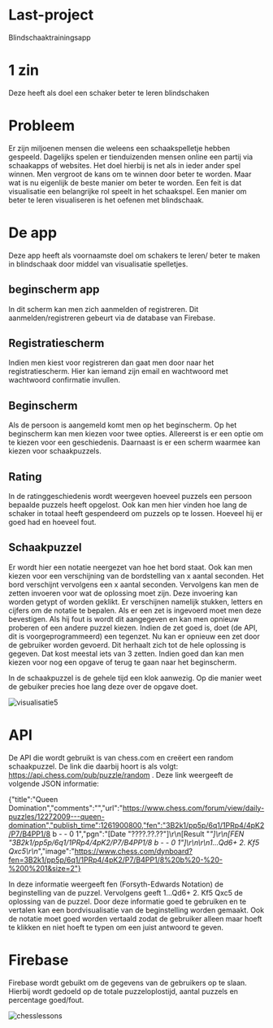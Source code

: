 # Last-project
Blindschaaktrainingsapp

# 1 zin
Deze heeft als doel een schaker beter te leren blindschaken

# Probleem
Er zijn miljoenen mensen die weleens een schaakspelletje hebben gespeeld. Dagelijks spelen er tienduizenden mensen online een partij via 
schaakapps of websites. Het doel hierbij is net als in ieder ander spel winnen.
Men vergroot de kans om te winnen door beter te worden. Maar wat is nu eigenlijk de beste manier om beter te worden. Een feit is dat visualisatie een belangrijke rol speelt in het schaakspel. Een manier om beter te leren visualiseren is het oefenen met blindschaak.

# De app
Deze app heeft als voornaamste doel om schakers te leren/ beter te maken in blindschaak door middel van visualisatie spelletjes.

## beginscherm app
In dit scherm kan men zich aanmelden of registreren. Dit aanmelden/registreren gebeurt via de database van Firebase.

## Registratiescherm
Indien men kiest voor registreren dan gaat men door naar het registratiescherm. Hier kan iemand zijn email en wachtwoord met wachtwoord confirmatie invullen.

## Beginscherm
Als de persoon is aangemeld komt men op het beginscherm. Op het beginscherm kan men kiezen voor twee opties. Allereerst is er een optie om te kiezen voor een geschiedenis. Daarnaast is er een scherm waarmee kan kiezen voor schaakpuzzels.

## Rating
In de ratinggeschiedenis wordt weergeven hoeveel puzzels een persoon bepaalde puzzels heeft opgelost. Ook kan men hier vinden hoe lang de schaker in totaal heeft gespendeerd om puzzels op te lossen. Hoeveel hij er goed had en hoeveel fout. 

## Schaakpuzzel
Er wordt hier een notatie neergezet van hoe het bord staat. Ook kan men kiezen voor een verschijning van de bordstelling van x aantal seconden. Het bord verschijnt vervolgens een x aantal seconden. Vervolgens kan men de zetten invoeren voor wat de oplossing moet zijn. Deze invoering kan worden getypt of worden geklikt. Er verschijnen namelijk stukken, letters en cijfers om de notatie te bepalen. Als er een zet is ingevoerd moet men deze bevestigen. Als hij fout is wordt dit aangegeven en kan men opnieuw proberen of een andere puzzel kiezen. Indien de zet goed is, doet (de API, dit is voorgeprogrammeerd) een tegenzet. Nu kan er opnieuw een zet door de gebruiker worden gevoerd. Dit herhaalt zich tot de hele oplossing is gegeven. Dat kost meestal iets van 3 zetten. Indien goed dan kan men kiezen voor nog een opgave of terug te gaan naar het beginscherm.

In de schaakpuzzel is de gehele tijd een klok aanwezig. Op die manier weet de gebuiker precies hoe lang deze over de opgave doet.

![visualisatie5](https://user-images.githubusercontent.com/36193067/41029638-71d1ca18-697c-11e8-9a43-be971ab85ce8.png)

# API
De API die wordt gebruikt is van chess.com en creëert een random schaakpuzzel. De link die daarbij hoort is als volgt:  https://api.chess.com/pub/puzzle/random . Deze link weergeeft de volgende JSON informatie: 

{"title":"Queen Domination","comments":"","url":"https://www.chess.com/forum/view/daily-puzzles/12272009---queen-domination","publish_time":1261900800,"fen":"3B2k1/pp5p/6q1/1PRp4/4pK2/P7/B4PP1/8 b - - 0 1","pgn":"[Date \"????.??.??\"]\r\n[Result \"*\"]\r\n[FEN \"3B2k1/pp5p/6q1/1PRp4/4pK2/P7/B4PP1/8 b - - 0 1\"]\r\n\r\n1...Qd6+ 2. Kf5 Qxc5\r\n*","image":"https://www.chess.com/dynboard?fen=3B2k1/pp5p/6q1/1PRp4/4pK2/P7/B4PP1/8%20b%20-%20-%200%201&size=2"}

In deze informatie weergeeft fen (Forsyth-Edwards Notation) de beginstelling van de puzzel. Vervolgens geeft 1...Qd6+ 2. Kf5 Qxc5 de oplossing van de puzzel. Door deze informatie goed te gebruiken en te vertalen kan een bordvisualisatie van de beginstelling worden gemaakt. Ook de notatie moet goed worden vertaald zodat de gebruiker alleen maar hoeft te klikken en niet hoeft te typen om een juist antwoord te geven.

# Firebase
Firebase wordt gebuikt om de gegevens van de gebruikers op te slaan. Hierbij wordt gedoeld op de totale puzzeloplostijd, aantal puzzels en percentage goed/fout. 


![chesslessons](https://user-images.githubusercontent.com/36193067/40920530-22850f12-680d-11e8-93d6-1454798f9c6b.png)

